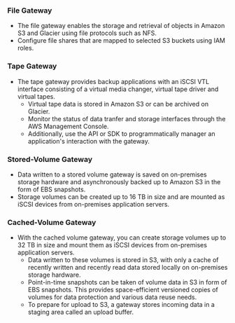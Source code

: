 ### File Gateway
* The file gateway enables the storage and retrieval of objects in Amazon S3 and Glacier using file protocols such as NFS.
* Configure file shares that are mapped to selected S3 buckets using IAM roles.

### Tape Gateway
* The tape gateway provides backup applications with an iSCSI VTL interface consisting of a virtual media changer, virtual tape driver and virtual tapes.
  * Virtual tape data is stored in Amazon S3 or can be archived on Glacier.
  * Monitor the status of data tranfer and storage interfaces through the AWS Management Console.
  * Additionally, use the API or SDK to programmatically manager an application's interaction with the gateway.

### Stored-Volume Gateway
* Data written to a stored volume gateway is saved on on-premises storage hardware and asynchronously backed up to Amazon S3 in the form of EBS snapshots.
* Storage volumes can be created up to 16 TB in size and are mounted as iSCSI devices from on-premises application servers.

### Cached-Volume Gateway
* With the cached volume gateway, you can create storage volumes up to 32 TB in size and mount them as iSCSI devices from on-premises application servers.
  * Data written to these volumes is stored in S3, with only a cache of recently written and recently read data stored locally on on-premises storage hardware.
  * Point-in-time snapshots can be taken of volume data in S3 in form of EBS snapshots. This provides space-efficient versioned copies of volumes for data protection and various data reuse needs.
  * To prepare for upload to S3, a gateway stores incoming data in a staging area called an upload buffer.
